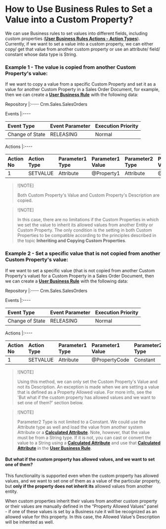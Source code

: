 # How to Use Business Rules to Set a Value into a Custom Property?
We can use Business rules to set values into different fields, including custom properties (**[User Business Rules Actions - Action Types](https://github.com/ErpNetDocs/tech/blob/master/advanced/business-rules/action-types/index.md)**). Currently, if we want to set a value into a custom property, we can either copy/ get that value from another custom property or use an attribute/ field/ constant whose data type is String.
 
### Example 1 - The value is copied from another Custom Property's value:
If we want to copy a value from a specific Custom Property and set it as a value for another Custom Property in a Sales Order Document, for example, then we can create a **[User Business Rule](https://github.com/ErpNetDocs/tech/blob/master/advanced/business-rules/index.md)**  with the following data:

Repository
|:----
Crm.Sales.SalesOrders

Events
|:----

Event Type|Event Parameter|Execution Priority
|:----|:----|:----
Change of State|RELEASING|Normal

Actions
|:----

Action No|Action Type|Parameter1 Type|Parameter1 Value|Parameter2 Type|Parameter2 Value
|:----|:----|:----|:----|:----|:----
1|SETVALUE|Attribute|@Property1|Attribute|@Property2

> ![NOTE]
>
> Both Custom Property's Value and Custom Property's Description are copied.
 
> ![NOTE] 
> 
> In this case, there are no limitations if the Custom Properties in which we set the value to inherit its allowed values from another Entity or Custom Property. The only condition is the setting in both Custom Properties to be compatible according to the principles described in the topic **Inheriting and Copying Custom Properties**.
 
### Example 2 -  Set a specific value that is not copied from another Custom Property's value:

If we want to set a specific value (that is not copied from another Custom Property's value) for a Custom Property in a Sales Order Document, then we can create a **[User Business Rule](https://github.com/ErpNetDocs/tech/blob/master/advanced/business-rules/index.md)** with the following data:

Repository
|:----
Crm.Sales.SalesOrders

Events
|:----

Event Type|Event Parameter|Execution Priority
|:----|:----|:----
Change of State|RELEASING|Normal

Actions
|:----

Action No|Action Type|Parameter1 Type|Parameter1 Value|Parameter2 Type|Parameter2 Value
|:----|:----|:----|:----|:----|:----
1|SETVALUE|Attribute|@PropertyCode|Constant|'StringValue01

>![NOTE]
>
> Using this method, we can only set the Custom Property's Value and not its Description. An exception is made when we are setting a value that is defined as a Property Allowed value. For more info, see the 'But what if the custom property has allowed values and we want to set one of them?' section below.

>![NOTE]
>
> Parameter2 Type is not limited to a Constant. We could use the Attribute type as well and load the value from another system Attribute or a **[Calculated Attribute](https://github.com/ErpNetDocs/tech/blob/master/advanced/calculated-attributes/index.md)**. Note, however, that the value must be from a String type. If it is not, you can cast or convert the value to a String using a **[Calculated Attribute](https://github.com/ErpNetDocs/tech/blob/master/advanced/calculated-attributes/index.md)** and use that **[Calculated Attribute](https://github.com/ErpNetDocs/tech/blob/master/advanced/calculated-attributes/index.md)** in the  **[User Business Rule](https://github.com/ErpNetDocs/tech/blob/master/advanced/business-rules/index.md)**.

#### But what if the custom property has allowed values, and we want to set one of them?

This functionality is supported even when the custom property has allowed values, and we want to set one of them as a value of the particular property, but **only if the property does not inherit its** allowed values from another entity. 

When custom properties inherit their values from another custom property or their values are manually defined in the “Property Allowed Values” panel - if one of these values is set by a Business rule it will be recognized as an allowed value for this property. In this case, the Allowed Value's Description will be inherited as well.
